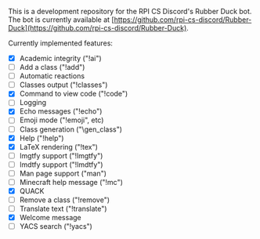 This is a development repository for the RPI CS Discord's Rubber Duck bot.  The bot is currently available at [https://github.com/rpi-cs-discord/Rubber-Duck](https://github.com/rpi-cs-discord/Rubber-Duck).

Currently implemented features:
* [X] Academic integrity ("!ai")
* [ ] Add a class ("!add")
* [ ] Automatic reactions
* [ ] Classes output ("!classes")
* [X] Command to view code ("!code")
* [ ] Logging
* [X] Echo messages ("!echo")
* [ ] Emoji mode ("!emoji", etc)
* [ ] Class generation ("\gen_class")
* [X] Help ("!help")
* [X] LaTeX rendering ("!tex")
* [ ] lmgtfy support ("!lmgtfy")
* [ ] lmdtfy support ("!lmdtfy")
* [ ] Man page support ("man")
* [ ] Minecraft help message ("!mc")
* [X] QUACK
* [ ] Remove a class ("!remove")
* [ ] Translate text ("!translate")
* [X] Welcome message
* [ ] YACS search ("!yacs")
